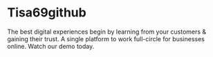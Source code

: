 # Tisa69github
The best digital experiences begin by learning from your customers &amp; gaining their trust. A single platform to work full-circle for businesses online. Watch our demo today.
